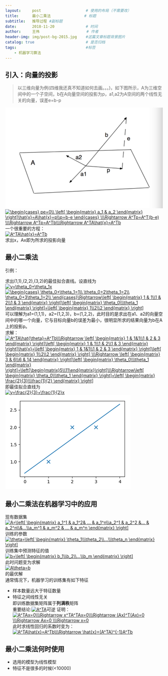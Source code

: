 ```yaml
---
layout:     post                    # 使用的布局（不需要改）
title:      最小二乘法               # 标题 
subtitle:   推导过程 #副标题
date:       2018-11-20              # 时间
author:     王伟                     # 作者
header-img: img/post-bg-2015.jpg    #这篇文章标题背景图片
catalog: true                       # 是否归档
tags:                               #标签
    - 机器学习算法
---
```


## 引入：向量的投影

> 以三维向量为例(四维我还真不知道如何去画。。。)，如下图所示，A为三维空间中的一个子空间，b在A向量空间的投影为p，a1,a2为A空间的两个线性无关的向量，误差e=b-p 

![](/img/向量投影.jpg)  
<a href="https://www.codecogs.com/eqnedit.php?latex=\begin{cases}&space;pe=0\\&space;\left[&space;\begin{matrix}&space;a_1&space;&&space;a_2&space;\end{matrix}&space;\right]\hat{x}=A\hat{x}=p\\p=b-e&space;\end{cases}&space;\\\Rightarrow&space;A^Tp=A^T(b-e)&space;\\\Rightarrow&space;A^Tp=A^Tb\\\Rightarrow&space;A^TA\hat{x}=A^Tb" target="_blank"><img src="https://latex.codecogs.com/gif.latex?\begin{cases}&space;pe=0\\&space;\left[&space;\begin{matrix}&space;a_1&space;&&space;a_2&space;\end{matrix}&space;\right]\hat{x}=A\hat{x}=p\\p=b-e&space;\end{cases}&space;\\\Rightarrow&space;A^Tp=A^T(b-e)&space;\\\Rightarrow&space;A^Tp=A^Tb\\\Rightarrow&space;A^TA\hat{x}=A^Tb" title="\begin{cases} pe=0\\ \left[ \begin{matrix} a_1 & a_2 \end{matrix} \right]\hat{x}=A\hat{x}=p\\p=b-e \end{cases} \\\Rightarrow A^Tp=A^T(b-e) \\\Rightarrow A^Tp=A^Tb\\\Rightarrow A^TA\hat{x}=A^Tb" /></a>  
一个很重要的方程：  
<a href="https://www.codecogs.com/eqnedit.php?latex=A^TA\hat{x}=A^Tb" target="_blank"><img src="https://latex.codecogs.com/gif.latex?A^TA\hat{x}=A^Tb" title="A^TA\hat{x}=A^Tb" /></a>  
求出x，Ax即为所求的投影向量  

## 最小二乘法

引例：  

求出(1,1),(2,2),(3,2)的最佳拟合直线。设直线为  
<a href="https://www.codecogs.com/eqnedit.php?latex=y=\theta_0&plus;\theta_1x" target="_blank"><img src="https://latex.codecogs.com/gif.latex?y=\theta_0&plus;\theta_1x" title="y=\theta_0+\theta_1x" /></a>  
<a href="https://www.codecogs.com/eqnedit.php?latex=\begin{cases}&space;\theta_0&plus;\theta_1=1\\&space;\theta_0&plus;2\theta_1=2\\&space;\theta_0&plus;3\theta_1=2\\&space;\end{cases}\Rightarrow\left[&space;\begin{matrix}&space;1&space;&&space;1\\1&space;&&space;2\\1&space;&&space;3&space;\end{matrix}&space;\right]\left[&space;\begin{matrix}&space;\theta_0\\\theta_1&space;\end{matrix}&space;\right]=\left[&space;\begin{matrix}&space;1\\2\\2&space;\end{matrix}&space;\right]" target="_blank"><img src="https://latex.codecogs.com/gif.latex?\begin{cases}&space;\theta_0&plus;\theta_1=1\\&space;\theta_0&plus;2\theta_1=2\\&space;\theta_0&plus;3\theta_1=2\\&space;\end{cases}\Rightarrow\left[&space;\begin{matrix}&space;1&space;&&space;1\\1&space;&&space;2\\1&space;&&space;3&space;\end{matrix}&space;\right]\left[&space;\begin{matrix}&space;\theta_0\\\theta_1&space;\end{matrix}&space;\right]=\left[&space;\begin{matrix}&space;1\\2\\2&space;\end{matrix}&space;\right]" title="\begin{cases} \theta_0+\theta_1=1\\ \theta_0+2\theta_1=2\\ \theta_0+3\theta_1=2\\ \end{cases}\Rightarrow\left[ \begin{matrix} 1 & 1\\1 & 2\\1 & 3 \end{matrix} \right]\left[ \begin{matrix} \theta_0\\\theta_1 \end{matrix} \right]=\left[ \begin{matrix} 1\\2\\2 \end{matrix} \right]" /></a>   
可以理解为a1=(1,1,1)，a2=(1,2,3)，b=(1,2,2)，此时目的是求出在a1、a2的向量空间中的哪一个向量，它与目标向量b的误差为最小，很明显所求的结果向量为b在A上的投影p。  
求解：  
<a href="https://www.codecogs.com/eqnedit.php?latex=A^TA\hat{\theta}=A^Tb\\\Rightarrow&space;\left[&space;\begin{matrix}&space;1&space;&&space;1&1\\1&space;&&space;2&space;&&space;3&space;\end{matrix}&space;\right]\left[&space;\begin{matrix}&space;1&space;&&space;1\\1&space;&&space;2\\1&space;&&space;3&space;\end{matrix}&space;\right]\hat{x}=\left[&space;\begin{matrix}&space;1&space;&&space;1&1\\1&space;&&space;2&space;&&space;3&space;\end{matrix}&space;\right]\left[&space;\begin{matrix}&space;1\\2\\2&space;\end{matrix}&space;\right]&space;\\\Rightarrow&space;\left[&space;\begin{matrix}&space;3&space;&&space;6\\6&space;&&space;14&space;\end{matrix}&space;\right]\left[&space;\begin{matrix}&space;\theta_0\\\theta_1&space;\end{matrix}&space;\right]=\left[\begin{matrix}5\\11\end{matrix}\right]\\\Rightarrow\left[&space;\begin{matrix}&space;\theta_0\\\theta_1&space;\end{matrix}&space;\right]=\left[&space;\begin{matrix}&space;\frac{2}{3}\\\frac{1}{2}&space;\end{matrix}&space;\right]" target="_blank"><img src="https://latex.codecogs.com/gif.latex?A^TA\hat{\theta}=A^Tb\\\Rightarrow&space;\left[&space;\begin{matrix}&space;1&space;&&space;1&1\\1&space;&&space;2&space;&&space;3&space;\end{matrix}&space;\right]\left[&space;\begin{matrix}&space;1&space;&&space;1\\1&space;&&space;2\\1&space;&&space;3&space;\end{matrix}&space;\right]\hat{x}=\left[&space;\begin{matrix}&space;1&space;&&space;1&1\\1&space;&&space;2&space;&&space;3&space;\end{matrix}&space;\right]\left[&space;\begin{matrix}&space;1\\2\\2&space;\end{matrix}&space;\right]&space;\\\Rightarrow&space;\left[&space;\begin{matrix}&space;3&space;&&space;6\\6&space;&&space;14&space;\end{matrix}&space;\right]\left[&space;\begin{matrix}&space;\theta_0\\\theta_1&space;\end{matrix}&space;\right]=\left[\begin{matrix}5\\11\end{matrix}\right]\\\Rightarrow\left[&space;\begin{matrix}&space;\theta_0\\\theta_1&space;\end{matrix}&space;\right]=\left[&space;\begin{matrix}&space;\frac{2}{3}\\\frac{1}{2}&space;\end{matrix}&space;\right]" title="A^TA\hat{\theta}=A^Tb\\\Rightarrow \left[ \begin{matrix} 1 & 1&1\\1 & 2 & 3 \end{matrix} \right]\left[ \begin{matrix} 1 & 1\\1 & 2\\1 & 3 \end{matrix} \right]\hat{x}=\left[ \begin{matrix} 1 & 1&1\\1 & 2 & 3 \end{matrix} \right]\left[ \begin{matrix} 1\\2\\2 \end{matrix} \right] \\\Rightarrow \left[ \begin{matrix} 3 & 6\\6 & 14 \end{matrix} \right]\left[ \begin{matrix} \theta_0\\\theta_1 \end{matrix} \right]=\left[\begin{matrix}5\\11\end{matrix}\right]\\\Rightarrow\left[ \begin{matrix} \theta_0\\\theta_1 \end{matrix} \right]=\left[ \begin{matrix} \frac{2}{3}\\\frac{1}{2} \end{matrix} \right]" /></a>  
即最佳拟合直线为  
<a href="https://www.codecogs.com/eqnedit.php?latex=y=\frac{2}{3}&plus;\frac{1}{2}x" target="_blank"><img src="https://latex.codecogs.com/gif.latex?y=\frac{2}{3}&plus;\frac{1}{2}x" title="y=\frac{2}{3}+\frac{1}{2}x" /></a>  
![](/img/拟合直线.png)
## 最小二乘法在机器学习中的应用
现有数据集  
<a href="https://www.codecogs.com/eqnedit.php?latex=A=\left[&space;\begin{matrix}&space;a_1^1&space;&&space;a_1^2&&space;...&space;&&space;a_1^n\\a_2^1&space;&&space;a_2^2&space;&...&space;&&space;a_2^n\\&...\\a_m^1&space;&&space;a_m^2&space;&&space;...&space;&&space;a_m^n&space;\end{matrix}&space;\right]" target="_blank"><img src="https://latex.codecogs.com/gif.latex?A=\left[&space;\begin{matrix}&space;a_1^1&space;&&space;a_1^2&&space;...&space;&&space;a_1^n\\a_2^1&space;&&space;a_2^2&space;&...&space;&&space;a_2^n\\&...\\a_m^1&space;&&space;a_m^2&space;&&space;...&space;&&space;a_m^n&space;\end{matrix}&space;\right]" title="A=\left[ \begin{matrix} a_1^1 & a_1^2& ... & a_1^n\\a_2^1 & a_2^2 &... & a_2^n\\&...\\a_m^1 & a_m^2 & ... & a_m^n \end{matrix} \right]" /></a>  
训练的参数  
<a href="https://www.codecogs.com/eqnedit.php?latex=\theta=\left[&space;\begin{matrix}&space;\theta_1\\\theta_2\\...\\\theta_n&space;\end{matrix}&space;\right]" target="_blank"><img src="https://latex.codecogs.com/gif.latex?\theta=\left[&space;\begin{matrix}&space;\theta_1\\\theta_2\\...\\\theta_n&space;\end{matrix}&space;\right]" title="\theta=\left[ \begin{matrix} \theta_1\\\theta_2\\...\\\theta_n \end{matrix} \right]" /></a>  
训练集中预测特征的值  
<a href="https://www.codecogs.com/eqnedit.php?latex=b=\left[&space;\begin{matrix}&space;b_1\\b_2\\...\\b_m&space;\end{matrix}&space;\right]" target="_blank"><img src="https://latex.codecogs.com/gif.latex?b=\left[&space;\begin{matrix}&space;b_1\\b_2\\...\\b_m&space;\end{matrix}&space;\right]" title="b=\left[ \begin{matrix} b_1\\b_2\\...\\b_m \end{matrix} \right]" /></a>  
此时问题变为求解  
<a href="https://www.codecogs.com/eqnedit.php?latex=A\theta=b" target="_blank"><img src="https://latex.codecogs.com/gif.latex?A\theta=b" title="A\theta=b" /></a>  
的最优解   
通常情况下，机器学习的训练集有如下特征  
- 样本数量远大于特征数量
- 特征之间线性无关  
即训练数据集矩阵属于**列满秩**矩阵  
重要结论:<a href="https://www.codecogs.com/eqnedit.php?latex=A^TA" target="_blank"><img src="https://latex.codecogs.com/gif.latex?A^TA" title="A^TA" /></a>可逆
证明：  
<a href="https://www.codecogs.com/eqnedit.php?latex=A^TAx=0\\\Rightarrow&space;x^TA^TAx=0\\\Rightarrow&space;(Ax)^T(Ax)=0&space;\\\Rightarrow&space;Ax=0&space;\\\Rightarrow&space;x=0" target="_blank"><img src="https://latex.codecogs.com/gif.latex?A^TAx=0\\\Rightarrow&space;x^TA^TAx=0\\\Rightarrow&space;(Ax)^T(Ax)=0&space;\\\Rightarrow&space;Ax=0&space;\\\Rightarrow&space;x=0" title="A^TAx=0\\\Rightarrow x^TA^TAx=0\\\Rightarrow (Ax)^T(Ax)=0 \\\Rightarrow Ax=0 \\\Rightarrow x=0" /></a>   
此时求线性回归的系数时变为：  
<a href="https://www.codecogs.com/eqnedit.php?latex=A^TA\hat{x}=A^Tb\\\Rightarrow&space;\hat{x}=(A^TA)^{-1}A^Tb" target="_blank"><img src="https://latex.codecogs.com/gif.latex?A^TA\hat{x}=A^Tb\\\Rightarrow&space;\hat{x}=(A^TA)^{-1}A^Tb" title="A^TA\hat{x}=A^Tb\\\Rightarrow \hat{x}=(A^TA)^{-1}A^Tb" /></a>  
## 最小二乘法何时使用
- 选用的模型为线性模型
- 特征不是很多的时候(<10000)
